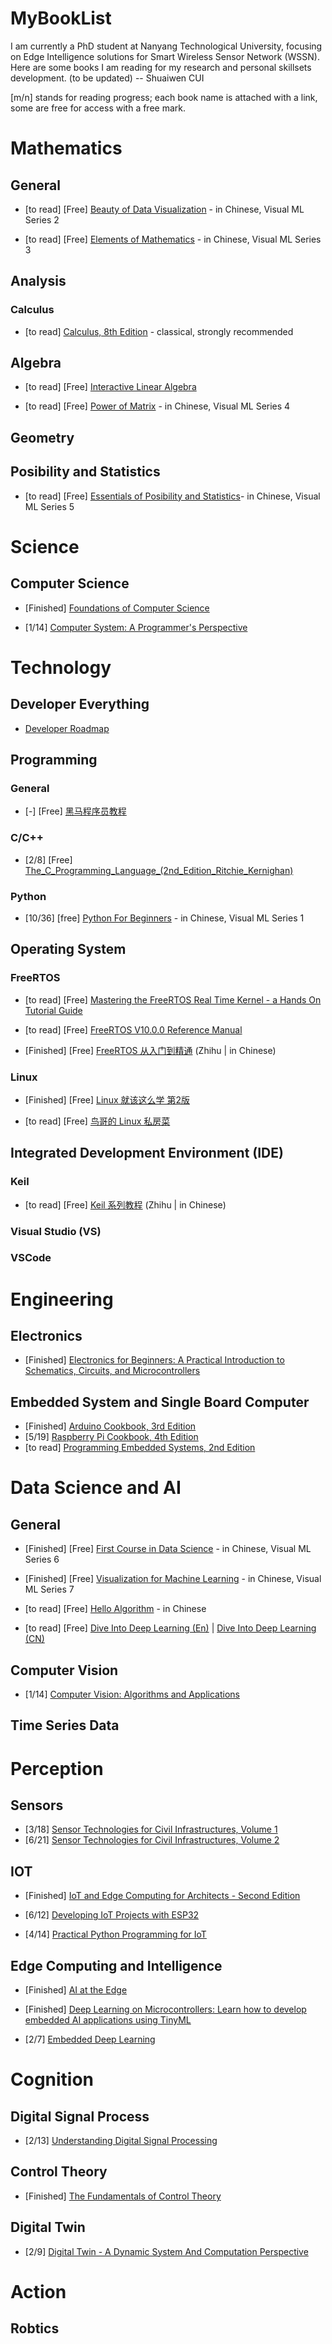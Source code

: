 # MyBookList
I am currently a PhD student at Nanyang Technological University, focusing on Edge Intelligence solutions for Smart Wireless Sensor Network (WSSN). Here are some books I am reading for my research and personal skillsets development. (to be updated) -- Shuaiwen CUI

[m/n] stands for reading progress; each book name is attached with a link, some are free for access with a free mark.


# Mathematics
## General
- [to read] [Free] [Beauty of Data Visualization](https://github.com/Visualize-ML/Book2_Beauty-of-Data-Visualization) - in Chinese, Visual ML Series 2

- [to read] [Free] [Elements of Mathematics](https://github.com/Visualize-ML/Book3_Elements-of-Mathematics) - in Chinese, Visual ML Series 3

## Analysis
### Calculus
- [to read] [Calculus, 8th Edition](https://dokumen.pub/qdownload/calculus-8thnbsped-128574) - classical, strongly recommended


## Algebra
- [to read] [Free] [Interactive Linear Algebra](https://textbooks.math.gatech.edu/ila/)

- [to read] [Free] [Power of Matrix](https://github.com/Visualize-ML/Book4_Power-of-Matrix) - in Chinese, Visual ML Series 4

## Geometry

## Posibility and Statistics
- [to read] [Free] [Essentials of Posibility and Statistics](https://github.com/Visualize-ML/Book5_Essentials-of-Probability-and-Statistics)- in Chinese, Visual ML Series 5

# Science
## Computer Science
- [Finished] [Foundations of Computer Science](https://github.com/acmbpdc/openlib.cs)

- [1/14] [Computer System: A Programmer's Perspective](https://github.com/iWangMu/Book-CSAPP/blob/master/_Attachments/Computer_Systems_A_Programmers_Perspective(3rd).pdf)

# Technology
## Developer Everything
- [Developer Roadmap](https://github.com/kamranahmedse/developer-roadmap)

## Programming
### General
- [-] [Free] [黑马程序员教程](https://book.itheima.net/)
### C/C++
- [2/8] [Free] [The_C_Programming_Language_(2nd_Edition_Ritchie_Kernighan)](https://kremlin.cc/k&r.pdf)

### Python
- [10/36] [free] [Python For Beginners](https://github.com/Visualize-ML/Book1_Python-For-Beginners) - in Chinese, Visual ML Series 1

## Operating System
### FreeRTOS
- [to read] [Free] [Mastering the FreeRTOS Real Time Kernel - a Hands On Tutorial Guide](https://www.freertos.org/fr-content-src/uploads/2018/07/161204_Mastering_the_FreeRTOS_Real_Time_Kernel-A_Hands-On_Tutorial_Guide.pdf)

- [to read] [Free] [FreeRTOS V10.0.0 Reference Manual](https://www.freertos.org/fr-content-src/uploads/2018/07/FreeRTOS_Reference_Manual_V10.0.0.pdf)

- [Finished] [Free] [FreeRTOS 从入门到精通](https://zhuanlan.zhihu.com/p/443458699) (Zhihu | in Chinese)

### Linux
- [Finished] [Free] [Linux 就该这么学 第2版](https://www.linuxprobe.com/basic-learning-00.html)

- [to read] [Free] [鸟哥的 Linux 私房菜](http://cn.linux.vbird.org/linux_basic/linux_basic.php)

## Integrated Development Environment (IDE)
### Keil
- [to read] [Free] [Keil 系列教程](https://zhuanlan.zhihu.com/p/57700360) (Zhihu | in Chinese)
### Visual Studio (VS)

### VSCode


# Engineering
## Electronics
- [Finished] [Electronics for Beginners: A Practical Introduction to Schematics, Circuits, and Microcontrollers](https://learning.oreilly.com/library/view/electronics-for-beginners/9781484259795/)
## Embedded System and Single Board Computer
- [Finished] [Arduino Cookbook, 3rd Edition](https://learning.oreilly.com/api/v1/continue/9781491903513/)
- [5/19] [Raspberry Pi Cookbook, 4th Edition](https://learning.oreilly.com/api/v1/continue/9781098130916/)
- [to read] [Programming Embedded Systems, 2nd Edition](https://learning.oreilly.com/api/v1/continue/0596009836/)

# Data Science and AI
## General
- [Finished] [Free] [First Course in Data Science](https://github.com/Visualize-ML/Book6_First-Course-in-Data-Science) - in Chinese, Visual ML Series 6

- [Finished] [Free] [Visualization for Machine Learning](https://github.com/Visualize-ML/Book7_Visualizations-for-Machine-Learning) - in Chinese, Visual ML Series 7

- [to read] [Free] [Hello Algorithm](https://www.hello-algo.com/) - in Chinese

- [to read] [Free] [Dive Into Deep Learning (En)](https://d2l.ai/) | [Dive Into Deep Learning (CN)](https://zh.d2l.ai/)

## Computer Vision
- [1/14] [Computer Vision: Algorithms and Applications](https://szeliski.org/Book/)
## Time Series Data

# Perception
## Sensors
- [3/18] [Sensor Technologies for Civil Infrastructures, Volume 1](https://learning.oreilly.com/api/v1/continue/9780857094322/) 
- [6/21] [Sensor Technologies for Civil Infrastructures, Volume 2](https://learning.oreilly.com/library/view/-/9781782422426/)

## IOT
- [Finished] [IoT and Edge Computing for Architects - Second Edition](https://learning.oreilly.com/library/view/iot-and-edge/9781839214806/) 

- [6/12] [Developing IoT Projects with ESP32](https://learning.oreilly.com/library/view/developing-iot-projects/9781838641160/)

- [4/14] [Practical Python Programming for IoT](https://learning.oreilly.com/library/view/practical-python-programming/9781838982461/)

## Edge Computing and Intelligence
- [Finished] [AI at the Edge](https://learning.oreilly.com/library/view/ai-at-the/9781098120191/)

- [Finished] [Deep Learning on Microcontrollers: Learn how to develop embedded AI applications using TinyML](https://www.google.com.sg/books/edition/Deep_Learning_on_Microcontrollers/eL65EAAAQBAJ?hl=en&gbpv=0)

- [2/7] [Embedded Deep Learning](https://link.springer.com/book/10.1007/978-3-319-99223-5)

# Cognition
## Digital Signal Process
- [2/13] [Understanding Digital Signal Processing](https://learning.oreilly.com/library/view/understanding-digital-signal/9780137028450/)

## Control Theory
- [Finished] [The Fundamentals of Control Theory](https://engineeringmedia.com/books)

## Digital Twin
- [2/9] [Digital Twin - A Dynamic System And Computation Perspective](https://www.taylorfrancis.com/books/mono/10.1201/9781003268048/digital-twin-ranjan-ganguli-sondipon-adhikari-souvik-chakraborty-mrittika-ganguli)

# Action
## Robtics


